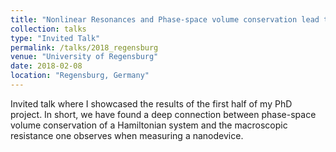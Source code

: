```yaml
---
title: "Nonlinear Resonances and Phase-space volume conservation lead to robust ballistic transport in antidot superlattices"
collection: talks
type: "Invited Talk"
permalink: /talks/2018_regensburg
venue: "University of Regensburg"
date: 2018-02-08
location: "Regensburg, Germany"
---
```


Invited talk where I showcased the results of the first half of my PhD project. In short, we have found a deep connection between phase-space volume conservation of a Hamiltonian system and the macroscopic resistance one observes when measuring a nanodevice.
